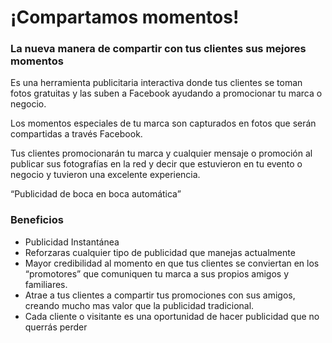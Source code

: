 # ¡Compartamos momentos!
<h3>La nueva manera de compartir con tus clientes sus mejores momentos</h3>

<p>Es una herramienta publicitaria interactiva donde tus clientes se toman fotos gratuitas y las suben a Facebook ayudando a promocionar tu marca o negocio.</p>
<p>Los momentos especiales de tu marca son capturados en fotos que serán compartidas a través Facebook.</p>
<p>Tus clientes promocionarán tu marca y cualquier mensaje o promoción al publicar sus fotografías en la red y decir que estuvieron en tu evento o negocio y tuvieron una excelente experiencia.</p>
<p>“Publicidad de boca en boca automática”</p>

<h3>Beneficios</h3>
<ul>
<li>Publicidad Instantánea</li>
<li>Reforzaras cualquier tipo de publicidad que manejas actualmente</li>
<li>Mayor credibilidad al momento en que tus clientes se conviertan en los “promotores” que comuniquen tu marca a sus propios amigos y familiares.</li>
<li>Atrae a tus clientes a compartir tus promociones con sus amigos, creando mucho mas valor que la publicidad tradicional.</li>
<li>Cada cliente o visitante es una oportunidad de hacer publicidad que no querrás perder</li>
  </ul>
